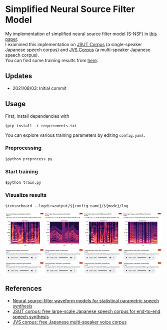 # Simplified Neural Source Filter Model

My implementation of simplified neural source filter model (S-NSF) in [this paper](https://arxiv.org/abs/1904.12088).  
I examined this implementation on [JSUT Corpus](https://sites.google.com/site/shinnosuketakamichi/publication/jsut) (a single-speaker Japanese speech corpus) and [JVS Corpus](https://sites.google.com/site/shinnosuketakamichi/research-topics/jvs_corpus) (a multi-speaker Japanese speech corpus).  
You can find some training results from [here](./results/).


## Updates
- 2021/08/03: Initial commit

## Usage
First, install dependencies with
```
$pip install -r requirements.txt
```

You can explore various training parameters by editing `config.yaml`.

### Preprocessing
```
$python preprocess.py
```

### Start training
```
$python train.py
```

### Visualize results
```
$tensorboard --logdir=output/${config_name}/${mode}/log
```

![](./imgs/screenshot_melspec.png)
![](./imgs/screenshot_audio.png)


## References
- [Neural source-filter waveform models for statistical parametric speech synthesis](https://arxiv.org/abs/1904.12088)
- [JSUT corpus: free large-scale Japanese speech corpus for end-to-end speech synthesis](https://arxiv.org/abs/1711.00354)
- [JVS corpus: free Japanese multi-speaker voice corpus](https://arxiv.org/abs/1908.06248)
